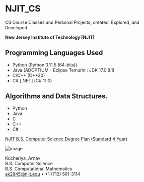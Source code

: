 # NJIT_CS
CS Course Classes and Personal Projects; created, Explored, and Developed.

**New Jersey Institute of Technology \[NJIT]**

## Programming Languages Used
- Python (Python 3.11.5 (64-bits))
- Java (ADOPTIUM - Eclipse Temurin : JDK 17.0.8.1)
- C/C++ (C++20)
- C# \[.NET] (C# 11.0)

## Algorithms and Data Structures.
- Python
- Java
- C
- C++
- C#

[NJIT B.S. Computer Science Degree Plan (Standard 4 Year)](https://catalog.njit.edu/undergraduate/computing-sciences/computer-science/bs/)

![image](https://github.com/ArnavKucheriya/NJIT_CS/assets/114359370/17d03275-9138-400f-9b41-252d4f846ebb)

Kucheriya, Arnav  
B.S. Computer Science  
B.S. Computational Mathematics  
ak2945@njit.edu • +1 (713) 501-3114


